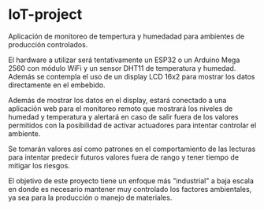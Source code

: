 # IoT-project

Aplicación de monitoreo de tempertura y humedadad para ambientes de producción controlados.

El hardware a utilizar será tentativamente un ESP32 o un Arduino Mega 2560 con módulo WiFi y un sensor DHT11 de temperatura y humedad. Además se contempla el uso de un display LCD 16x2 para mostrar los datos directamente en el embebido.

Además de mostrar los datos en el display, estará conectado a una aplicación web para el monitoreo remoto que mostrará los niveles de humedad y temperatura y alertará en caso de salir fuera de los valores permitidos con la posibilidad de activar actuadores para intentar controlar el ambiente. 

Se tomarán valores así como patrones en el comportamiento de las lecturas para intentar predecir futuros valores fuera de rango y tener tiempo de mitigar los riesgos.

El objetivo de este proyecto tiene un enfoque más "industrial" a baja escala en donde es necesario mantener muy controlado los factores ambientales, ya sea para la producción o manejo de materiales.
